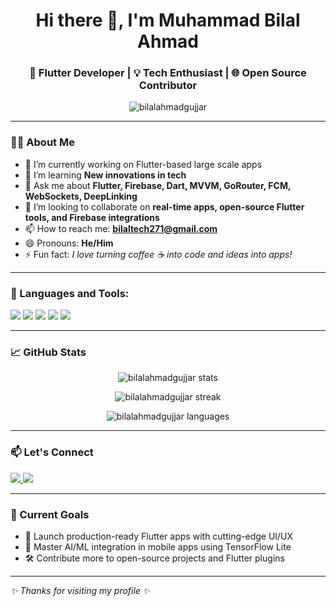 <h1 align="center">Hi there 👋, I'm Muhammad Bilal Ahmad</h1>
<h3 align="center">🚀 Flutter Developer | 💡 Tech Enthusiast | 🌐 Open Source Contributor</h3>

<p align="center">
  <img src="https://komarev.com/ghpvc/?username=bilalahmadgujjar&label=Profile%20views&color=0e75b6&style=flat" alt="bilalahmadgujjar" />
</p>

---

### 👨‍💻 About Me

- 🔭 I’m currently working on Flutter-based large scale apps
- 🌱 I’m learning **New innovations in tech**
- 💬 Ask me about **Flutter, Firebase, Dart, MVVM, GoRouter, FCM, WebSockets, DeepLinking**
- 💞️ I’m looking to collaborate on **real-time apps, open-source Flutter tools, and Firebase integrations**
- 📫 How to reach me: **bilaltech271@gmail.com**
- 😄 Pronouns: **He/Him**
- ⚡ Fun fact: *I love turning coffee ☕ into code and ideas into apps!*

---

### 🚀 Languages and Tools:

<p align="left">
  <img src="https://img.shields.io/badge/Dart-0175C2?style=for-the-badge&logo=dart&logoColor=white"/>
  <img src="https://img.shields.io/badge/Flutter-02569B?style=for-the-badge&logo=flutter&logoColor=white"/>
  <img src="https://img.shields.io/badge/Firebase-FFCA28?style=for-the-badge&logo=firebase&logoColor=black"/>
  <img src="https://img.shields.io/badge/Git-F05032?style=for-the-badge&logo=git&logoColor=white"/>
  <img src="https://img.shields.io/badge/VS%20Code-007ACC?style=for-the-badge&logo=visual-studio-code&logoColor=white"/>
</p>

---

### 📈 GitHub Stats

<p align="center">
  <img src="https://github-readme-stats.vercel.app/api?username=bilalahmadgujjar&show_icons=true&theme=radical" alt="bilalahmadgujjar stats" />
</p>

<p align="center">
  <img src="https://github-readme-streak-stats.herokuapp.com/?user=bilalahmadgujjar&theme=radical" alt="bilalahmadgujjar streak" />
</p>

<p align="center">
  <img src="https://github-readme-stats.vercel.app/api/top-langs/?username=bilalahmadgujjar&layout=compact&theme=radical" alt="bilalahmadgujjar languages" />
</p>

---

### 📫 Let's Connect

<p align="left">
  <a href="https://www.linkedin.com/in/bilalahmadgujjar" target="_blank">
    <img src="https://img.shields.io/badge/LinkedIn-0A66C2?style=for-the-badge&logo=linkedin&logoColor=white"/>
  </a>
  <a href="mailto:bilalahmadgujjar@gmail.com">
    <img src="https://img.shields.io/badge/Gmail-D14836?style=for-the-badge&logo=gmail&logoColor=white"/>
  </a>
</p>

---

### 🧠 Current Goals

- 🚀 Launch production-ready Flutter apps with cutting-edge UI/UX
- 🧪 Master AI/ML integration in mobile apps using TensorFlow Lite
- 🛠️ Contribute more to open-source projects and Flutter plugins

---

_✨ Thanks for visiting my profile ✨_

<!---
bilalahmadgujjar/bilalahmadgujjar is a ✨ special ✨ repository because its `README.md` (this file) appears on your GitHub profile.
You can click the Preview link to take a look at your changes.
--->
